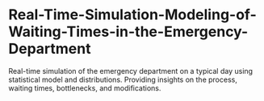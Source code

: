 # Real-Time-Simulation-Modeling-of-Waiting-Times-in-the-Emergency-Department
Real-time simulation of the emergency department on a typical day using statistical model and distributions. Providing insights on the process, waiting times, bottlenecks, and modifications.
